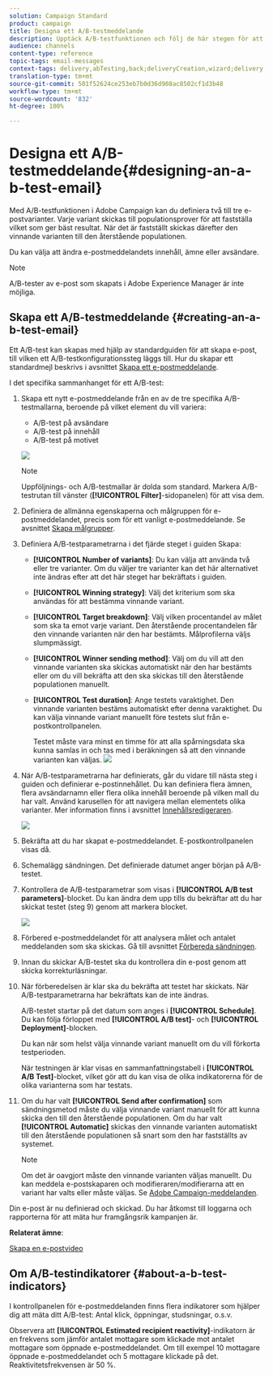 ```yaml
---
solution: Campaign Standard
product: campaign
title: Designa ett A/B-testmeddelande
description: Upptäck A/B-testfunktionen och följ de här stegen för att skapa ett e-postmeddelande från en A/B-testmall i Adobe Campaign.
audience: channels
content-type: reference
topic-tags: email-messages
context-tags: delivery,abTesting,back;deliveryCreation,wizard;delivery,main
translation-type: tm+mt
source-git-commit: 501f52624ce253eb7b0d36d908ac8502cf1d3b48
workflow-type: tm+mt
source-wordcount: '832'
ht-degree: 100%

---
```



# Designa ett A/B-testmeddelande{#designing-an-a-b-test-email}

Med A/B-testfunktionen i Adobe Campaign kan du definiera två till tre e-postvarianter. Varje variant skickas till populationsprover för att fastställa vilket som ger bäst resultat. När det är fastställt skickas därefter den vinnande varianten till den återstående populationen.

Du kan välja att ändra e-postmeddelandets innehåll, ämne eller avsändare.

>[!NOTE]
>
>A/B-tester av e-post som skapats i Adobe Experience Manager är inte möjliga.

## Skapa ett A/B-testmeddelande {#creating-an-a-b-test-email}

Ett A/B-test kan skapas med hjälp av standardguiden för att skapa e-post, till vilken ett A/B-testkonfigurationssteg läggs till. Hur du skapar ett standardmejl beskrivs i avsnittet [Skapa ett e-postmeddelande](../../channels/using/creating-an-email.md).

I det specifika sammanhanget för ett A/B-test:

1. Skapa ett nytt e-postmeddelande från en av de tre specifika A/B-testmallarna, beroende på vilket element du vill variera:

   * A/B-test på avsändare
   * A/B-test på innehåll
   * A/B-test på motivet

   ![](assets/create_ab_testing.png)

   >[!NOTE]
   >
   >Uppföljnings- och A/B-testmallar är dolda som standard. Markera A/B-testrutan till vänster (**[!UICONTROL Filter]**-sidopanelen) för att visa dem.

1. Definiera de allmänna egenskaperna och målgruppen för e-postmeddelandet, precis som för ett vanligt e-postmeddelande. Se avsnittet [Skapa målgrupper](../../audiences/using/creating-audiences.md).
1. Definiera A/B-testparametrarna i det fjärde steget i guiden Skapa:

   * **[!UICONTROL Number of variants]**: Du kan välja att använda två eller tre varianter. Om du väljer tre varianter kan det här alternativet inte ändras efter att det här steget har bekräftats i guiden.
   * **[!UICONTROL Winning strategy]**: Välj det kriterium som ska användas för att bestämma vinnande variant.
   * **[!UICONTROL Target breakdown]**: Välj vilken procentandel av målet som ska ta emot varje variant. Den återstående procentandelen får den vinnande varianten när den har bestämts. Målprofilerna väljs slumpmässigt.
   * **[!UICONTROL Winner sending method]**: Välj om du vill att den vinnande varianten ska skickas automatiskt när den har bestämts eller om du vill bekräfta att den ska skickas till den återstående populationen manuellt.
   * **[!UICONTROL Test duration]**: Ange testets varaktighet. Den vinnande varianten bestäms automatiskt efter denna varaktighet. Du kan välja vinnande variant manuellt före testets slut från e-postkontrollpanelen.

      Testet måste vara minst en timme för att alla spårningsdata ska kunna samlas in och tas med i beräkningen så att den vinnande varianten kan väljas.
   ![](assets/ab_parameters.png)

1. När A/B-testparametrarna har definierats, går du vidare till nästa steg i guiden och definierar e-postinnehållet. Du kan definiera flera ämnen, flera avsändarnamn eller flera olika innehåll beroende på vilken mall du har valt. Använd karusellen för att navigera mellan elementets olika varianter. Mer information finns i avsnittet [Innehållsredigeraren](../../designing/using/designing-content-in-adobe-campaign.md).

   ![](assets/create_ab_testing2.png)

1. Bekräfta att du har skapat e-postmeddelandet. E-postkontrollpanelen visas då.
1. Schemalägg sändningen. Det definierade datumet anger början på A/B-testet.
1. Kontrollera de A/B-testparametrar som visas i **[!UICONTROL A/B test parameters]**-blocket. Du kan ändra dem upp tills du bekräftar att du har skickat testet (steg 9) genom att markera blocket.

   ![](assets/create_ab_testing3.png)

1. Förbered e-postmeddelandet för att analysera målet och antalet meddelanden som ska skickas. Gå till avsnittet [Förbereda sändningen](../../sending/using/preparing-the-send.md).
1. Innan du skickar A/B-testet ska du kontrollera din e-post genom att skicka korrekturläsningar.
1. När förberedelsen är klar ska du bekräfta att testet har skickats. När A/B-testparametrarna har bekräftats kan de inte ändras.

   A/B-testet startar på det datum som anges i **[!UICONTROL Schedule]**. Du kan följa förloppet med **[!UICONTROL A/B test]**- och **[!UICONTROL Deployment]**-blocken.

   Du kan när som helst välja vinnande variant manuellt om du vill förkorta testperioden.

   När testningen är klar visas en sammanfattningstabell i **[!UICONTROL A/B Test]**-blocket, vilket gör att du kan visa de olika indikatorerna för de olika varianterna som har testats.

1. Om du har valt **[!UICONTROL Send after confirmation]** som sändningsmetod måste du välja vinnande variant manuellt för att kunna skicka den till den återstående populationen. Om du har valt **[!UICONTROL Automatic]** skickas den vinnande varianten automatiskt till den återstående populationen så snart som den har fastställts av systemet.

   >[!NOTE]
   >
   >Om det är oavgjort måste den vinnande varianten väljas manuellt. Du kan meddela e-postskaparen och modifieraren/modifierarna att en variant har valts eller måste väljas. Se [Adobe Campaign-meddelanden](../../administration/using/sending-internal-notifications.md).

Din e-post är nu definierad och skickad. Du har åtkomst till loggarna och rapporterna för att mäta hur framgångsrik kampanjen är.

**Relaterat ämne**:

[Skapa en e-postvideo](https://docs.adobe.com/content/help/en/campaign-learn/campaign-standard-tutorials/getting-started/create-email-from-homepage.html)

## Om A/B-testindikatorer {#about-a-b-test-indicators}

I kontrollpanelen för e-postmeddelanden finns flera indikatorer som hjälper dig att mäta ditt A/B-test: Antal klick, öppningar, studsningar, o.s.v.

Observera att **[!UICONTROL Estimated recipient reactivity]**-indikatorn är en frekvens som jämför antalet mottagare som klickade mot antalet mottagare som öppnade e-postmeddelandet. Om till exempel 10 mottagare öppnade e-postmeddelandet och 5 mottagare klickade på det. Reaktivitetsfrekvensen är 50 %.
